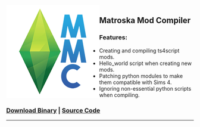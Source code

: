 <img align="left" src="/assets/mmc_icon_small.png">

## Matroska Mod Compiler  
### Features:
* Creating and compiling ts4script mods.
* Hello_world script when creating new mods.
* Patching python modules to make them compatible with Sims 4.
* Ignoring non-essential python scripts when compiling.  

### [Download Binary](https://github.com/MatroSkaMods/MMC/releases) | [Source Code](https://github.com/MatroSkaMods/MMC) 
---
